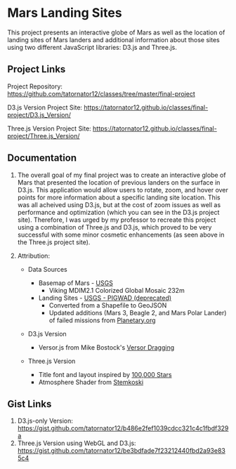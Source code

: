 # Mars Landing Sites

This project presents an interactive globe of Mars as well as the location of landing sites of Mars landers and additional information about those sites using two different JavaScript libraries: D3.js and Three.js.

## Project Links

Project Repository: https://github.com/tatornator12/classes/tree/master/final-project

D3.js Version Project Site: https://tatornator12.github.io/classes/final-project/D3.js_Version/

Three.js Version Project Site: https://tatornator12.github.io/classes/final-project/Three.js_Version/

## Documentation

1. The overall goal of my final project was to create an interactive globe of Mars that presented the location of previous landers on the surface in D3.js. This application would allow users to rotate, zoom, and hover over points for more information about a specific landing site location. This was all acheived using D3.js, but at the cost of zoom issues as well as performance and optimization (which you can see in the D3.js project site). Therefore, I was urged by my professor to recreate this project using a combination of Three.js and D3.js, which proved to be very successful with some minor cosmetic enhancements (as seen above in the Three.js project site).

2. Attribution:

   * Data Sources
      * Basemap of Mars - [USGS](https://astrogeology.usgs.gov/search/map/Mars/Viking/MDIM21/Mars_Viking_MDIM21_ClrMosaic_global_232m)
        * Viking MDIM2.1 Colorized Global Mosaic 232m
      * Landing Sites - [USGS - PIGWAD (deprecated)](ftp://pdsimage2.wr.usgs.gov/pub/pigpen/mars/Nomenclature/)
        * Converted from a Shapefile to GeoJSON
        * Updated additions (Mars 3, Beagle 2, and Mars Polar Lander) of failed missions from [Planetary.org](http://www.planetary.org/multimedia/space-images/charts/mars_landing_site_map_lakdawalla.html)
        
   * D3.js Version
      * Versor.js from Mike Bostock's [Versor Dragging](https://bl.ocks.org/mbostock/7ea1dde508cec6d2d95306f92642bc42)
      
   * Three.js Version
      * Title font and layout inspired by [100,000 Stars](https://www.chromeexperiments.com/experiment/100000-stars)
      * Atmosphere Shader from [Stemkoski](https://github.com/stemkoski/stemkoski.github.com/blob/master/Three.js/Shader-Halo.html)

## Gist Links

1. D3.js-only Version: https://gist.github.com/tatornator12/b486e2fef1039cdcc321c4c1fbdf329a
2. Three.js Version using WebGL and D3.js: https://gist.github.com/tatornator12/be3bdfade7f23212440fbd2a93e835c4
